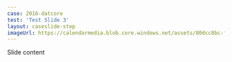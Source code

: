 ```yaml
---
case: 2016-datcore
test: 'Test Slide 3'
layout: caseslide-step
imageUrl: https://calendarmedia.blob.core.windows.net/assets/80dcc8bc-f24e-4038-9843-d2214eeb2251.jpg
---
```


Slide content